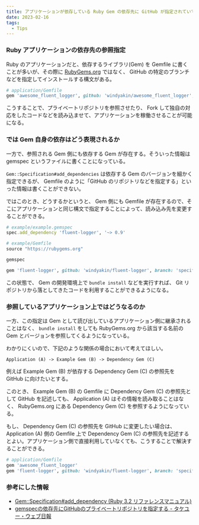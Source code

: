 ```yaml
---
title: アプリケーションが依存している Ruby Gem の依存先に GitHub が指定されていても参照されない
date: 2023-02-16
tags:
  - Tips
---
```


### Ruby アプリケーションの依存先の参照指定

Ruby のアプリケーションだと、依存するライブラリ(Gem) を Gemfile に書くことが多いが、その際に [RubyGems.org](https://rubygems.org) ではなく、 GitHub の特定のブランチなどを指定してインストールする構文がある。

```ruby
# application/Gemfile
gem 'awesome_fluent_logger', github: 'windyakin/awesome_fluent_logger', branch: 'specific_branch'
```

こうすることで、プライベートリポジトリを参照させたり、 Fork して独自の対応をしたコードなどを読み込ませて、アプリケーションを稼働させることが可能になる。

### では Gem 自身の依存はどう表現されるか

一方で、参照される Gem 側にも依存する Gem が存在する。そういった情報は gemspec というファイルに書くことになっている。

`Gem::Specification#add_dependencies` は依存する Gem のバージョンを細かく指定できるが、 Gemfile のように「GitHub のリポジトリなどを指定する」といった情報は書くことができない。

ではこのとき、どうするかというと、 Gem 側にも Gemfile が存在するので、そこにアプリケーションと同じ構文で指定することによって、読み込み先を変更することができる。

```ruby
# example/example.gemspec
spec.add_dependency 'fluent-logger', '~> 0.9'
```

```ruby
# example/Gemfile
source "https://rubygems.org"

gemspec

gem 'fluent-logger', github: 'windyakin/fluent-logger', branch: 'specific_branch'
```

この状態で、 Gem の開発環境上で `bundle install` などを実行すれば、 Git リポジトリから落としてきたコードを利用することができるようになる。

### 参照しているアプリケーション上ではどうなるのか

一方、この指定は Gem として読び出しているアプリケーション側に継承されることはなく、 `bundle install` をしても RubyGems.org から該当する名前の Gem とバージョンを参照してくるようになっている。

わかりにくいので、下記のような関係の場合において考えてほしい。

```plain
Application (A) -> Example Gem (B) -> Dependency Gem (C)
```

例えば Example Gem (B) が依存する Dependency Gem (C) の参照先を GitHub に向けたいとする。

このとき、 Example Gem (B) の Gemfile に Dependency Gem (C) の参照先として GitHub を記述しても、 Application (A) はその情報を読み取ることはなく、 RubyGems.org にある Dependency Gem (C) を参照するようになっている。

もし、 Dependency Gem (C) の参照先を GitHub に変更したい場合は、 Application (A) 側の Gemfile 上で Dependency Gem (C) の参照先を記述するとよい。アプリケーション側で直接利用していなくても、こうすることで解決することができる。

```ruby
# application/Gemfile
gem 'awesome_fluent_logger'
gem 'fluent-logger', github: 'windyakin/fluent-logger', branch: 'specific_branch'
```

### 参考にした情報

- [Gem::Specification#add_dependency (Ruby 3.2 リファレンスマニュアル)](https://docs.ruby-lang.org/ja/latest/method/Gem=3a=3aSpecification/i/add_dependency.html)
- [gemspecの依存先にGitHubのプライベートリポジトリを指定する - タケユー・ウェブ日報](https://blog.takeyuweb.co.jp/entry/2014/10/16/163113)

